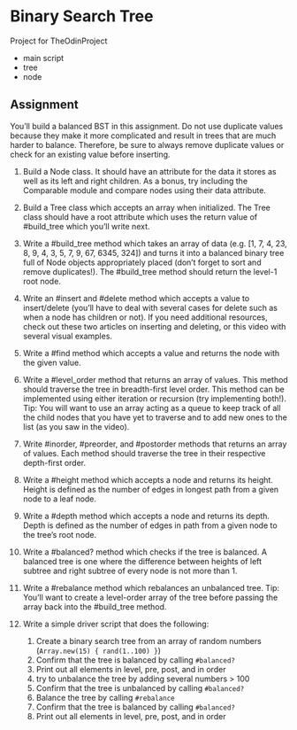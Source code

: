 # Binary Search Tree
Project for TheOdinProject
- main script
- tree
- node

## Assignment

You’ll build a balanced BST in this assignment. Do not use duplicate values
because they make it more complicated and result in trees that are much harder
to balance. Therefore, be sure to always remove duplicate values or check for an
existing value before inserting.

1.  Build a Node class. It should have an attribute for the data it stores as
    well as its left and right children. As a bonus, try including the
    Comparable module and compare nodes using their data attribute.

2.  Build a Tree class which accepts an array when initialized. The Tree class
    should have a root attribute which uses the return value of #build_tree
    which you’ll write next.

3.  Write a #build_tree method which takes an array of data (e.g. [1, 7, 4, 23,
    8, 9, 4, 3, 5, 7, 9, 67, 6345, 324]) and turns it into a balanced binary
    tree full of Node objects appropriately placed (don’t forget to sort and
    remove duplicates!). The #build_tree method should return the level-1 root
    node.

4.  Write an #insert and #delete method which accepts a value to insert/delete
    (you’ll have to deal with several cases for delete such as when a node has
    children or not). If you need additional resources, check out these two
    articles on inserting and deleting, or this video with several visual
    examples.

5.  Write a #find method which accepts a value and returns the node with the
    given value.

6.  Write a #level_order method that returns an array of values. This method
    should traverse the tree in breadth-first level order. This method can be
    implemented using either iteration or recursion (try implementing both!).
    Tip: You will want to use an array acting as a queue to keep track of all
    the child nodes that you have yet to traverse and to add new ones to the
    list (as you saw in the video).

7.  Write #inorder, #preorder, and #postorder methods that returns an array of
    values. Each method should traverse the tree in their respective depth-first
    order.

8.  Write a #height method which accepts a node and returns its height. Height
    is defined as the number of edges in longest path from a given node to a
    leaf node.

9.  Write a #depth method which accepts a node and returns its depth. Depth is
    defined as the number of edges in path from a given node to the tree’s root
    node.

10. Write a #balanced? method which checks if the tree is balanced. A balanced
    tree is one where the difference between heights of left subtree and right
    subtree of every node is not more than 1.

11. Write a #rebalance method which rebalances an unbalanced tree. Tip: You’ll
    want to create a level-order array of the tree before passing the array back
    into the #build_tree method.

12. Write a simple driver script that does the following:

    1. Create a binary search tree from an array of random numbers
       (`Array.new(15) { rand(1..100) }`)
    2. Confirm that the tree is balanced by calling `#balanced?`
    3. Print out all elements in level, pre, post, and in order
    4. try to unbalance the tree by adding several numbers > 100
    5. Confirm that the tree is unbalanced by calling `#balanced?`
    6. Balance the tree by calling `#rebalance`
    7. Confirm that the tree is balanced by calling `#balanced?`
    8. Print out all elements in level, pre, post, and in order

